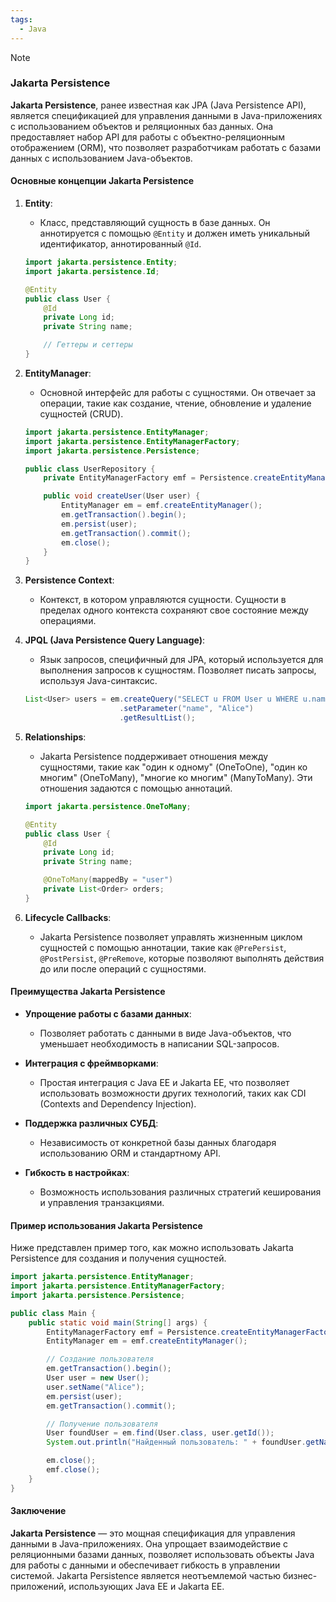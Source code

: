```yaml
---
tags:
  - Java
---
```


> [!NOTE]
> ### Jakarta Persistence
> 
> **Jakarta Persistence**, ранее известная как JPA (Java Persistence API), является спецификацией для управления данными в Java-приложениях с использованием объектов и реляционных баз данных. Она предоставляет набор API для работы с объектно-реляционным отображением (ORM), что позволяет разработчикам работать с базами данных с использованием Java-объектов.

#### Основные концепции Jakarta Persistence

1. **Entity**:
   - Класс, представляющий сущность в базе данных. Он аннотируется с помощью `@Entity` и должен иметь уникальный идентификатор, аннотированный `@Id`.
   
   ```java
   import jakarta.persistence.Entity;
   import jakarta.persistence.Id;

   @Entity
   public class User {
       @Id
       private Long id;
       private String name;

       // Геттеры и сеттеры
   }
   ```

2. **EntityManager**:
   - Основной интерфейс для работы с сущностями. Он отвечает за операции, такие как создание, чтение, обновление и удаление сущностей (CRUD).

   ```java
   import jakarta.persistence.EntityManager;
   import jakarta.persistence.EntityManagerFactory;
   import jakarta.persistence.Persistence;

   public class UserRepository {
       private EntityManagerFactory emf = Persistence.createEntityManagerFactory("my-persistence-unit");

       public void createUser(User user) {
           EntityManager em = emf.createEntityManager();
           em.getTransaction().begin();
           em.persist(user);
           em.getTransaction().commit();
           em.close();
       }
   }
   ```

3. **Persistence Context**:
   - Контекст, в котором управляются сущности. Сущности в пределах одного контекста сохраняют свое состояние между операциями.

4. **JPQL (Java Persistence Query Language)**:
   - Язык запросов, специфичный для JPA, который используется для выполнения запросов к сущностям. Позволяет писать запросы, используя Java-синтаксис.

   ```java
   List<User> users = em.createQuery("SELECT u FROM User u WHERE u.name = :name", User.class)
                        .setParameter("name", "Alice")
                        .getResultList();
   ```

5. **Relationships**:
   - Jakarta Persistence поддерживает отношения между сущностями, такие как "один к одному" (OneToOne), "один ко многим" (OneToMany), "многие ко многим" (ManyToMany). Эти отношения задаются с помощью аннотаций.

   ```java
   import jakarta.persistence.OneToMany;

   @Entity
   public class User {
       @Id
       private Long id;
       private String name;

       @OneToMany(mappedBy = "user")
       private List<Order> orders;
   }
   ```

6. **Lifecycle Callbacks**:
   - Jakarta Persistence позволяет управлять жизненным циклом сущностей с помощью аннотации, такие как `@PrePersist`, `@PostPersist`, `@PreRemove`, которые позволяют выполнять действия до или после операций с сущностями.

#### Преимущества Jakarta Persistence

- **Упрощение работы с базами данных**:
  - Позволяет работать с данными в виде Java-объектов, что уменьшает необходимость в написании SQL-запросов.

- **Интеграция с фреймворками**:
  - Простая интеграция с Java EE и Jakarta EE, что позволяет использовать возможности других технологий, таких как CDI (Contexts and Dependency Injection).

- **Поддержка различных СУБД**:
  - Независимость от конкретной базы данных благодаря использованию ORM и стандартному API.

- **Гибкость в настройках**:
  - Возможность использования различных стратегий кеширования и управления транзакциями.

#### Пример использования Jakarta Persistence

Ниже представлен пример того, как можно использовать Jakarta Persistence для создания и получения сущностей.

```java
import jakarta.persistence.EntityManager;
import jakarta.persistence.EntityManagerFactory;
import jakarta.persistence.Persistence;

public class Main {
    public static void main(String[] args) {
        EntityManagerFactory emf = Persistence.createEntityManagerFactory("my-persistence-unit");
        EntityManager em = emf.createEntityManager();

        // Создание пользователя
        em.getTransaction().begin();
        User user = new User();
        user.setName("Alice");
        em.persist(user);
        em.getTransaction().commit();

        // Получение пользователя
        User foundUser = em.find(User.class, user.getId());
        System.out.println("Найденный пользователь: " + foundUser.getName());

        em.close();
        emf.close();
    }
}
```

#### Заключение

**Jakarta Persistence** — это мощная спецификация для управления данными в Java-приложениях. Она упрощает взаимодействие с реляционными базами данных, позволяет использовать объекты Java для работы с данными и обеспечивает гибкость в управлении системой. Jakarta Persistence является неотъемлемой частью бизнес-приложений, использующих Java EE и Jakarta EE.